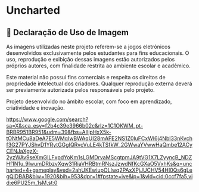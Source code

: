 # Uncharted
## 📄 Declaração de Uso de Imagem

As imagens utilizadas neste projeto referem-se a jogos eletrônicos desenvolvidos exclusivamente pelos estudantes para fins educacionais. O uso, reprodução e exibição dessas imagens estão autorizados pelos próprios autores, com finalidade restrita ao ambiente escolar e acadêmico.

Este material não possui fins comerciais e respeita os direitos de propriedade intelectual dos criadores. Qualquer reprodução externa deverá ser previamente autorizada pelos responsáveis pelo projeto.

Projeto desenvolvido no âmbito escolar, com foco em aprendizado, criatividade e inovação.

https://www.google.com/search?sa=X&sca_esv=f2b4c39e3966b02c&rlz=1C1OKWM_pt-BRBR951BR951&udm=39&fbs=AIIjpHxX5k-tONtMCu8aDeA7E5WMqIwBWAqUI28mAFE2NS1Z0luFCxWI6j4Nbl33nKvchf3G27PYJShvD1YRytGGgIQRvcVuLE4kTSfkW_2GWwaYVwwHaQmbe12ACyCENJaXgzX-2yzWAv9seXmGILFxpdYoKm1sLGMDrvaMScgtpmJA9tVG1X7LZyyncB_NDZHf1N1u_9lwumDRbzvXqw31RiaVHRBtmRNszJzwdNfKcGXaO5VxhKs&q=uncharted+4+gameplay&ved=2ahUKEwiupOLIwq2PAxXPjJUCHV54HI0Qs6gLegQIDBAB&biw=1920&bih=953&dpr=1#fpstate=ive&ip=1&vld=cid:0ccf7fa5,vid:e6PU25m_1sM,st:0
